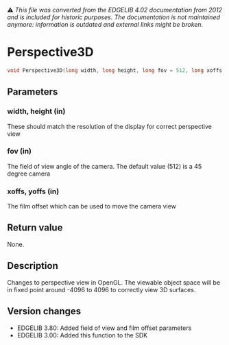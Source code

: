 :warning: _This file was converted from the EDGELIB 4.02 documentation from 2012 and is included for historic purposes. The documentation is not maintained anymore: information is outdated and external links might be broken._

# Perspective3D


```c++
void Perspective3D(long width, long height, long fov = 512, long xoffs = 0, long yoffs = 0)
```

## Parameters
### width, height (in)
These should match the resolution of the display for correct perspective view

### fov (in)
The field of view angle of the camera. The default value (512) is a 45 degree camera

### xoffs, yoffs (in)
The film offset which can be used to move the camera view

## Return value
None.

## Description
Changes to perspective view in OpenGL. The viewable object space will be in fixed point around -4096 to 4096 to correctly view 3D surfaces.

## Version changes
- EDGELIB 3.80: Added field of view and film offset parameters 
- EDGELIB 3.00: Added this function to the SDK


